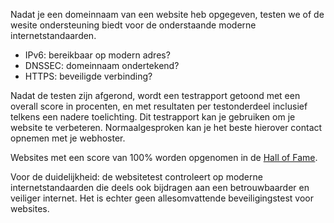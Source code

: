 Nadat je een domeinnaam van een website heb opgegeven, testen we of de wesite ondersteuning biedt voor de onderstaande moderne internetstandaarden.

* IPv6: bereikbaar op modern adres?
* DNSSEC: domeinnaam ondertekend?
* HTTPS: beveiligde verbinding?

Nadat de testen zijn afgerond, wordt een testrapport getoond met een overall score in procenten, en met resultaten per testonderdeel inclusief telkens een nadere toelichting. Dit testrapport kan je gebruiken om je website te verbeteren. Normaalgesproken kan je het beste hierover contact opnemen met je webhoster.

Websites met een score van 100% worden opgenomen in de [Hall of Fame](/halloffame/). 

Voor de duidelijkheid: de websitetest controleert op moderne internetstandaarden die deels ook bijdragen aan een betrouwbaarder en veiliger internet. Het is echter geen allesomvattende beveiligingstest voor websites.
